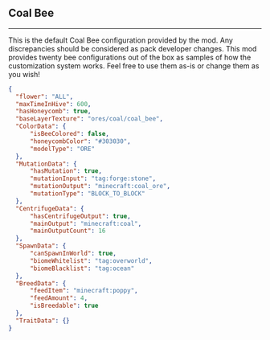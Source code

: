 ## **Coal Bee**
***
This is the default Coal Bee configuration provided by the mod. Any discrepancies should be considered as pack developer changes. This mod provides twenty bee configurations out of the box as samples of how the customization system works. Feel free to use them as-is or change them as you wish!

```json
{  
  "flower": "ALL",  
  "maxTimeInHive": 600,  
  "hasHoneycomb": true,  
  "baseLayerTexture": "ores/coal/coal_bee",  
  "ColorData": {  
	  "isBeeColored": false,  
	  "honeycombColor": "#303030",  
	  "modelType": "ORE"  
  },  
  "MutationData": {  
	  "hasMutation": true,  
	  "mutationInput": "tag:forge:stone",  
	  "mutationOutput": "minecraft:coal_ore",  
	  "mutationType": "BLOCK_TO_BLOCK"  
  },  
  "CentrifugeData": {  
	  "hasCentrifugeOutput": true,  
	  "mainOutput": "minecraft:coal",  
	  "mainOutputCount": 16  
  },  
  "SpawnData": {  
	  "canSpawnInWorld": true,  
	  "biomeWhitelist": "tag:overworld",  
	  "biomeBlacklist": "tag:ocean"  
  },  
  "BreedData": {  
	  "feedItem": "minecraft:poppy",  
	  "feedAmount": 4,  
	  "isBreedable": true  
  },  
  "TraitData": {}  
}
```
<!--stackedit_data:
eyJoaXN0b3J5IjpbMTUwODI2OTkwMF19
-->
